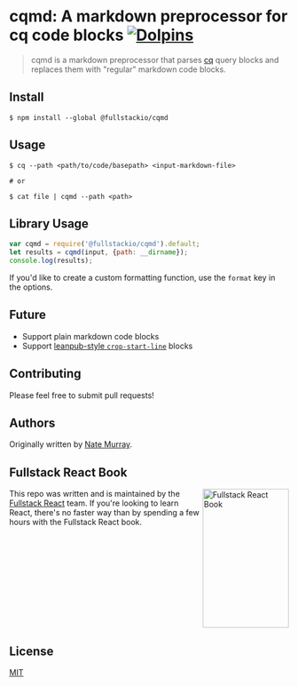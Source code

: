 # cqmd: A markdown preprocessor for cq code blocks [![Dolpins](https://cdn.rawgit.com/fullstackio/cq/master/doc/readme/dolphins-badge-ff00ff.svg)](https://www.fullstackreact.com) 

> cqmd is a markdown preprocessor that parses [cq](https://github.com/fullstackio/cq) query blocks and replaces them with "regular" markdown code blocks.

## Install

```
$ npm install --global @fullstackio/cqmd
```

## Usage

```
$ cq --path <path/to/code/basepath> <input-markdown-file>

# or

$ cat file | cqmd --path <path>
```

## Library Usage

```javascript
var cqmd = require('@fullstackio/cqmd').default;
let results = cqmd(input, {path: __dirname});
console.log(results);
```

If you'd like to create a custom formatting function, use the `format` key in the options.

## Future

- Support plain markdown code blocks
- Support [leanpub-style `crop-start-line`](https://leanpub.com/help/manual#leanpub-auto-displaying-only-part-of-a-code-file) blocks

## Contributing

Please feel free to submit pull requests!

## Authors

Originally written by [Nate Murray](https://twitter.com/eigenjoy).

## Fullstack React Book

<a href="https://fullstackreact.com">
<img align="right" src="https://cdn.rawgit.com/fullstackio/cq/master/doc/readme/fullstack-react-hero-book.png" alt="Fullstack React Book" width="155" height="250" />
</a>

This repo was written and is maintained by the [Fullstack React](https://fullstackreact.com) team. If you're looking to learn React, there's no faster way than by spending a few hours with the Fullstack React book.

<div style="clear:both"></div>

## License

[MIT](/LICENSE.md)
